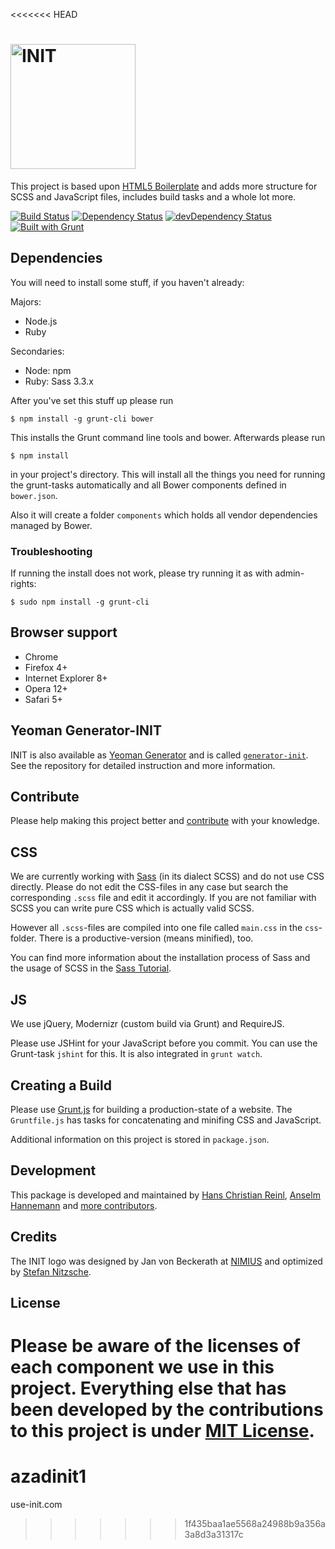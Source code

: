 <<<<<<< HEAD
# <img src="http://rawgithub.com/use-init/init/master/logo.svg" alt="INIT" title="INIT" width="200">

This project is based upon
[HTML5 Boilerplate](https://github.com/h5bp/html5-boilerplate) and adds more
structure for SCSS and JavaScript files, includes build tasks and a whole lot
more.

[![Build Status](https://secure.travis-ci.org/use-init/init.svg?branch=master)](http://travis-ci.org/use-init/init)
[![Dependency Status](https://david-dm.org/use-init/init.svg)](https://david-dm.org/use-init/init)
[![devDependency Status](https://david-dm.org/use-init/init/dev-status.svg)](https://david-dm.org/use-init/init#info=devDependencies)
[![Built with Grunt](https://cdn.gruntjs.com/builtwith.png)](http://gruntjs.com/)


## Dependencies

You will need to install some stuff, if you haven't already:

Majors:

* Node.js
* Ruby

Secondaries:

* Node: npm
* Ruby: Sass 3.3.x

After you've set this stuff up please run

	$ npm install -g grunt-cli bower

This installs the Grunt command line tools and bower.
Afterwards please run

	$ npm install

in your project's directory.
This will install all the things you need for running the grunt-tasks
automatically and all Bower components defined in `bower.json`.

Also it will create a folder `components` which holds all vendor dependencies
managed by Bower.


### Troubleshooting

If running the install does not work, please try running it as with
admin-rights:

	$ sudo npm install -g grunt-cli


## Browser support

* Chrome
* Firefox 4+
* Internet Explorer 8+
* Opera 12+
* Safari 5+

## Yeoman Generator-INIT

INIT is also available as [Yeoman Generator](http://yeoman.io/generators.html)
and is called [`generator-init`](https://github.com/use-init/generator-init).
See the repository for detailed instruction and more information.

## Contribute

Please help making this project better and [contribute](CONTRIBUTING.md) with
your knowledge.


## CSS

We are currently working with [Sass](http://sass-lang.com/) (in its dialect
SCSS) and do not use CSS directly. Please do not edit the CSS-files in any case
but search the corresponding `.scss` file and edit it accordingly. If you are
not familiar with SCSS you can write pure CSS which is actually valid SCSS.

However all `.scss`-files are compiled into one file called `main.css` in the
`css`-folder. There is a productive-version (means minified), too.

You can find more information about the installation process of Sass and the
usage of SCSS in the [Sass Tutorial](http://sass-lang.com/tutorial.html).


## JS

We use jQuery, Modernizr (custom build via Grunt) and RequireJS.

Please use JSHint for your JavaScript before you commit. You can use the
Grunt-task `jshint` for this. It is also integrated in `grunt watch`.


## Creating a Build

Please use [Grunt.js](https://github.com/gruntjs/grunt) for building a
production-state of a website. The `Gruntfile.js` has tasks for concatenating
and minifing CSS and JavaScript.

Additional information on this project is stored in `package.json`.


## Development

This package is developed and maintained by
[Hans Christian Reinl](http://drublic.de/),
[Anselm Hannemann](http://helloanselm.com/) and
[more contributors](https://github.com/use-init/init/graphs/contributors).


## Credits

The INIT logo was designed by Jan von Beckerath at [NIMIUS](http://nimius.net)
and optimized by [Stefan Nitzsche](http://www.stn.my/).


## License

Please be aware of the licenses of each component we use in this project.
Everything else that has been developed by the contributions to this project is
under [MIT License](LICENSE.md).
=======
# azadinit1
use-init.com
>>>>>>> 1f435baa1ae5568a24988b9a356a3a8d3a31317c
